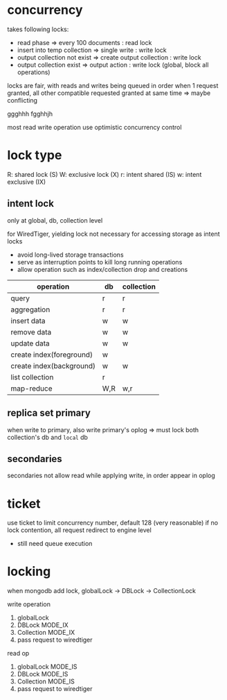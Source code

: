 # concurrency
takes following locks:
- read phase => every 100 documents : read lock
- insert into temp collection => single write : write lock 
- output collection not exist => create output collection : write lock
- output collection exist => output action : write lock (global, block all operations)

locks are fair, with reads and writes being queued in order
when 1 request granted, all other compatible requested granted at same time
=> maybe conflicting

ggghhh
fgghhjh



most read write operation use optimistic concurrency control

# lock type
R: shared lock (S)
W: exclusive lock (X)
r: intent shared (IS)
w: intent exclusive (IX)

## intent lock
only at global, db, collection level

for WiredTiger, yielding lock not necessary for accessing storage as intent locks
- avoid long-lived storage transactions
- serve as interruption points to kill long running operations
- allow operation such as index/collection drop and creations

| operation                | db  | collection |
|--------------------------|-----|------------|
| query                    | r   | r          |
| aggregation              | r   | r          |
| insert data              | w   | w          |
| remove data              | w   | w          |
| update data              | w   | w          |
| create index(foreground) | w   |            |
| create index(background) | w   | w          |
| list collection          | r   |            |
| map-reduce               | W,R | w,r        |


## replica set primary
when write to primary, also write primary's oplog
=> must lock both collection's db and `local` db

## secondaries
secondaries not allow read while applying write, in order appear in oplog


# ticket
use ticket to limit concurrency number, default 128 (very reasonable)
if no lock contention, all request redirect to engine level
- still need queue execution


# locking
when mongodb add lock, 
globalLock -> DBLock -> CollectionLock

write operation
1. globalLock
2. DBLock MODE_IX
3. Collection MODE_IX
4. pass request to wiredtiger

read op
1. globalLock MODE_IS
2. DBLock MODE_IS
3. Collection MODE_IS
4. pass request to wiredtiger








